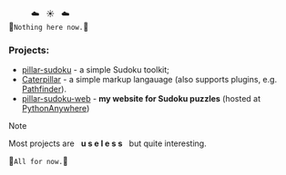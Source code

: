 &nbsp;&nbsp;&nbsp;&nbsp;&nbsp;&nbsp;&nbsp;&nbsp;&nbsp;&nbsp;☁️&nbsp;&nbsp;&nbsp;☀️&nbsp;&nbsp;&nbsp;☁️<br>
🌴`Nothing here now.`🌴<br>

### Projects:
+ [pillar-sudoku](https://github.com/Pugneum-H/pillar-sudoku) - a simple Sudoku toolkit;
+ [Caterpillar](https://github.com/Pugneum-H/Caterpillar) - a simple markup langauage (also supports plugins, e.g. [Pathfinder](https://github.com/Pugneum-H/Pathfinder)).
+ [pillar-sudoku-web](https://github.com/Pugneum-H/pillar-sudoku-web) - **my website for Sudoku puzzles** (hosted at [PythonAnywhere](https://pugneumh.pythonanywhere.com/))


> [!NOTE]
> Most projects are &nbsp;&nbsp;**u s e l e s s**&nbsp;&nbsp; but quite interesting.

 🌊`All for now.`🌊
